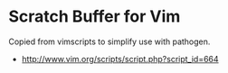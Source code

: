 # Scratch Buffer for Vim

Copied from vimscripts to simplify use with pathogen.

* http://www.vim.org/scripts/script.php?script_id=664


